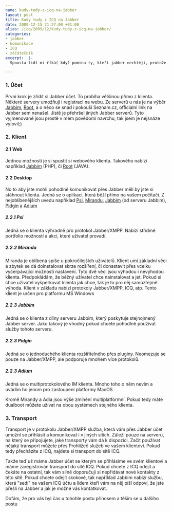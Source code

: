 ```yaml
--- 
name: kudy-tudy-z-icq-na-jabber
layout: post
title: Kudy tudy z ICQ na Jabber
date: 2009-12-15 21:27:00 +01:00
alias: /icq/2009/12/kudy-tudy-z-icq-na-jabber/
categories: 
- jabber
- komunikace
- ICQ
- záčátečník
excerpt:  |-
  Spousta lidí mi říká( když pominu ty, kteří jabber nechtěji, protože klienti jsou jinak barevní, klasické ICQ ), že by klidně přešlí, ale že mají na ICQ tolik lidí, že přechod na cokoliv jiného je nemožný. Funguje to stejně jako přesun skupiny lidí do jiné hospody - jamile se dav zvedne, tak se de, ale do té doby se nestane nic. Dnes se podíváme jak jít blíž ke dveřím a počkat až se zvednou ostatní.

---
```


### 1. Účet
První krok je zřídit si Jabber účet. To probíha většínou přímo z klienta. Některé servery umožňují i registraci na webu. Ze serverů u nás je na výběr <a title="Jabbim" href="http://www.jabbim.cz/" target="_blank">Jabbim</a>, <a href="http://www.root.cz/specialy/jabber/" target="_blank">Root</a>, a o něco se snad i pokouší Seznam.cz, officialni link na Jabber sem nenašel. Jistě je přehršel jiných Jabber serverů. Tyto vyjmenované jsou prostě v mém povědomí navrchu, tak jsem je nejsnáze vylovil;)

### 2. Klient
#### 2.1 Web

Jednou možností je si spustit si webového klienta. Takového nabízí například <a title="Jabbim JWChat" href="http://www.jabbim.cz/jwchat/" target="_blank">Jabbim</a> (PHP), či <a title="Root Java Client" href="http://www.root.cz/bin/jabber-applet/jeti.html" target="_blank">Root</a> (JAVA).

#### 2.2 Desktop

No to aby jste mohli pohodlně komunikovat přes Jabber měli by jste si stáhnout klienta. Jedná se o aplikaci, která běží přímo na vašem počítači. Z nejoblíbenějších uvedu například <a title="Odkaz na stránky klinta Psi" href="http://psi-im.org/" target="_blank">Psi</a>, <a href="http://www.miranda-im.org/" target="_blank">Mirandu</a>, <a href="http://www.jabber.cz/wiki/Jabbim_(klient)" target="_blank">Jabbim</a> (od serveru Jabbim), <a href="http://www.pidgin.im/" target="_blank">Pidgin</a> a <a href="http://adium.im/" target="_blank">Adium</a>

##### 2.2.1 Psi

Jedná se o klienta výhradně pro protokol Jabber/XMPP. Nabízí střídmé portfolio možností a akcí, které uživatel provadí.

##### 2.2.2 Miranda
Miranda je oblíbená spíše u pokročilejších uživatelů. Klient umí základní věci a zbytek se dá doinstalovat skrze rozšíření, či donastavit přes vcelku vyčerpávající možnosti nastavení. Tyto dvě věci jsou výhodou i nevýhodou klienta. Předpokládám, že běžný uživatel chce nainstalovat a jet. Pokud si chce uživatel vyšperkovat klienta jak chce, tak je to pro něj samozřejmě výhoda. Klient v základu nabízí protokoly Jabber/XMPP, ICQ, atp. Tento klient je určen pro platformu MS Windows
##### 2.2.3 Jabbim
Jedná se o klienta z dílny serveru Jabbim, který poskytuje stejnojmený Jabber server. Jako takový je vhodný pokud chcete pohodlně používat služby tohoto serveru.
##### 2.2.3 Pidgin
Jedná se o jednoduchého klienta rozšiřitelného přes pluginy. Neomezuje se pouze na Jabber/XMPP, ale podporuje mnohem více protokolů.
##### 2.2.3 Adium
Jedná se o multiprotokolového IM klienta. Mnoho toho o něm nevím a uvádím ho jenom pro zastoupení platformy MacOS

Kromě Mirandy a Adia jsou výše zmínění multiplatformní. Pokud tedy máte dualboot můžete užívat na obou systémech stejného klienta.

### 3. Transport
Transport je v protokolu Jabber/XMPP služba, která vám přes Jabber účet umožní se přihlásit a komunikovat i v jiných sítích. Záleží pouze na serveru, na který se přípojujete, jaké transporty vám dá k dispozici. Začít používat nějaký transport můžete přes Prohlížeč služeb ve vašem klientovi. Pokud tedy přecházíte z ICQ, najdete si transport do sítě ICQ.

Takže teď už máme Jabber účet se kterým se přihlásíme ve svém klientovi a máme zaregistrován transport do sítě ICQ. Pokud chcete z ICQ odejít a čekáte na ostatní, tak vám silně doporučuji si nepřidávat nové kontakty z této sítě. Pokud chcete odejít skokově, tak například Jabbim nabízí službu, která "sedí" na vašem ICQ účtu a lidem kteří vám na něj píší odpoví, že jste přešli na Jabber a jak je možné vás kontatkovat.

Dofám, že pro vás byl čas u tohohle postu přínosem a těším se u dalšího postu
